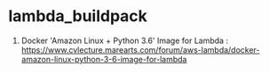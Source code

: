 # lambda_buildpack

1. Docker 'Amazon Linux + Python 3.6' Image for Lambda :
https://www.cvlecture.marearts.com/forum/aws-lambda/docker-amazon-linux-python-3-6-image-for-lambda
